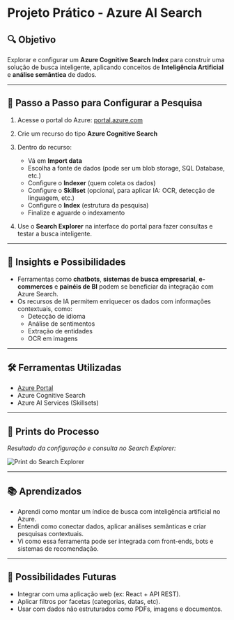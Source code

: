 # Projeto Prático - Azure AI Search

## 🔍 Objetivo
Explorar e configurar um **Azure Cognitive Search Index** para construir uma solução de busca inteligente, aplicando conceitos de **Inteligência Artificial** e **análise semântica** de dados.

---

## 🚀 Passo a Passo para Configurar a Pesquisa

1. Acesse o portal do Azure: [portal.azure.com](https://portal.azure.com)
2. Crie um recurso do tipo **Azure Cognitive Search**
3. Dentro do recurso:
   - Vá em **Import data**
   - Escolha a fonte de dados (pode ser um blob storage, SQL Database, etc.)
   - Configure o **Indexer** (quem coleta os dados)
   - Configure o **Skillset** (opcional, para aplicar IA: OCR, detecção de linguagem, etc.)
   - Configure o **Index** (estrutura da pesquisa)
   - Finalize e aguarde o indexamento

4. Use o **Search Explorer** na interface do portal para fazer consultas e testar a busca inteligente.

---

## 🧠 Insights e Possibilidades

- Ferramentas como **chatbots**, **sistemas de busca empresarial**, **e-commerces** e **painéis de BI** podem se beneficiar da integração com Azure Search.
- Os recursos de IA permitem enriquecer os dados com informações contextuais, como:
  - Detecção de idioma
  - Análise de sentimentos
  - Extração de entidades
  - OCR em imagens

---

## 🛠️ Ferramentas Utilizadas

- [Azure Portal](https://portal.azure.com)
- Azure Cognitive Search
- Azure AI Services (Skillsets)

---

## 📸 Prints do Processo

*Resultado da configuração e consulta no Search Explorer:*

![Print do Search Explorer](./imagens/resultados-pesquisa.png)

---

## 📚 Aprendizados

- Aprendi como montar um índice de busca com inteligência artificial no Azure.
- Entendi como conectar dados, aplicar análises semânticas e criar pesquisas contextuais.
- Vi como essa ferramenta pode ser integrada com front-ends, bots e sistemas de recomendação.

---

## 💼 Possibilidades Futuras

- Integrar com uma aplicação web (ex: React + API REST).
- Aplicar filtros por facetas (categorias, datas, etc).
- Usar com dados não estruturados como PDFs, imagens e documentos.

